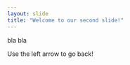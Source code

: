 ```yaml
---
layout: slide
title: "Welcome to our second slide!"
---
```

bla bla

Use the left arrow to go back!
